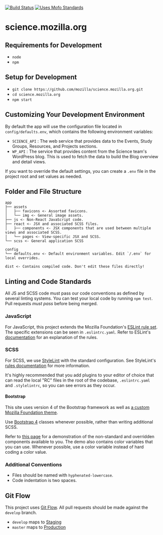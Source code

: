 [![Build Status](https://travis-ci.org/mozilla/science.mozilla.org.svg?branch=master)](https://travis-ci.org/mozilla/science.mozilla.org)
[![Uses Mofo Standards](https://MozillaFoundation.github.io/mofo-standards/badge.svg)](https://github.com/MozillaFoundation/mofo-standards)

# science.mozilla.org

## Requirements for Development

- `node`
- `npm`

## Setup for Development

- `git clone https://github.com/mozilla/science.mozilla.org.git`
- `cd science.mozilla.org`
- `npm start`

## Customizing Your Development Environment

By default the app will use the configuration file located in `config/defaults.env`, which contains the following environment variables:

- `SCIENCE_API` : The web service that provides data to the Events, Study Groups, Resources, and Projects sections.
- `WP_API` : The service that provides content from the Science team's WordPress blog. This is used to fetch the data to build the Blog overview and detail views.

If you want to override the default settings, you can create a `.env` file in the project root and set values as needed.

## Folder and File Structure

```
app
├── assets
│   ├── favicons <- Assorted favicons.
│   └── img <- General image assets.
├── js <- Non-React JavaScript code.
├── react <- JSX and associated SCSS files.
│   ├── components <- JSX components that are used between multiple views and associated SCSS.
│   └── pages <- View-specific JSX and SCSS.
└── scss <- General application SCSS

config
└── defaults.env <- Default environment variables. Edit `/.env` for local overrides.

dist <- Contains compiled code. Don't edit these files directly!
```

## Linting and Code Standards

All JS and SCSS code must pass our code conventions as defined by several linting systems. You can test your local code by running `npm test`. Pull requests *must pass* before being merged.

### JavaScript

For JavaScript, this project extends the Mozilla Foundation's [ESLint rule set](https://github.com/MozillaFoundation/mofo-style/blob/master/.eslintrc.yaml). The specific extensions can be seen in `.eslintrc.yaml`. Refer to ESLint's [documentation](http://eslint.org/docs/rules/) for an explanation of the rules.

### SCSS

For SCSS, we use [StyleLint](http://stylelint.io/) with the standard configuration. See StyleLint's [rules documentation](http://stylelint.io/user-guide/rules/) for more information.

It's highly recommended that you add plugins to your editor of choice that can read the local "RC" files in the root of the codebase, `.eslintrc.yaml` and `.stylelintrc`, so you can see errors as they occur.

#### Bootstrap

This site uses version 4 of the Bootstrap framework as well as [a custom Mozilla Foundation theme](https://github.com/mozilla/mofo-bootstrap).

Use [Bootstrap 4](https://v4-alpha.getbootstrap.com/getting-started/introduction/) classes whenever possible, rather than writing additional SCSS.

Refer to [this page](https://mozilla.github.io/mofo-bootstrap/demo/) for a demonstration of the non-standard and overridden components available to you. The demo also contains color variables that you can use. Whenever possible, use a color variable instead of hard coding a color value.

### Additional Conventions

- Files should be named with `hyphenated-lowercase`.
- Code indentation is two spaces.

## Git Flow

This project uses [Git Flow](http://nvie.com/posts/a-successful-git-branching-model/). All pull requests should be made against the `develop` branch.

- `develop` maps to [Staging](https://science-mozilla-org-staging.herokuapp.com)
- `master` maps to [Production](https://science-mozilla-org-production.herokuapp.com)
